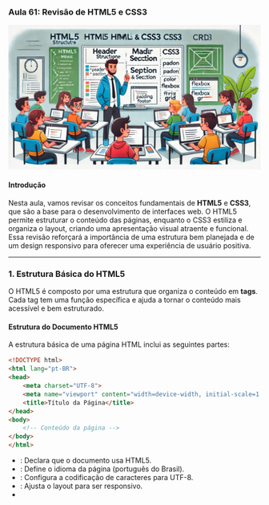 ### Aula 61: Revisão de HTML5 e CSS3
![](./assets/61.jpeg)
#### Introdução

Nesta aula, vamos revisar os conceitos fundamentais de **HTML5** e **CSS3**, que são a base para o desenvolvimento de interfaces web. O HTML5 permite estruturar o conteúdo das páginas, enquanto o CSS3 estiliza e organiza o layout, criando uma apresentação visual atraente e funcional. Essa revisão reforçará a importância de uma estrutura bem planejada e de um design responsivo para oferecer uma experiência de usuário positiva.

---

### 1. Estrutura Básica do HTML5

O HTML5 é composto por uma estrutura que organiza o conteúdo em **tags**. Cada tag tem uma função específica e ajuda a tornar o conteúdo mais acessível e bem estruturado.

#### Estrutura do Documento HTML5

A estrutura básica de uma página HTML inclui as seguintes partes:

```html
<!DOCTYPE html>
<html lang="pt-BR">
<head>
    <meta charset="UTF-8">
    <meta name="viewport" content="width=device-width, initial-scale=1.0">
    <title>Título da Página</title>
</head>
<body>
    <!-- Conteúdo da página -->
</body>
</html>
```

- **<!DOCTYPE html>**: Declara que o documento usa HTML5.
- **<html lang="pt-BR">**: Define o idioma da página (português do Brasil).
- **<meta charset="UTF-8">**: Configura a codificação de caracteres para UTF-8.
- **<meta name="viewport" content="width=device-width, initial-scale=1.0">**: Ajusta o layout para ser responsivo.
- **<title>**: Define o título da página, que aparece na aba do navegador.

#### Tags Semânticas do HTML5

Tags semânticas ajudam a identificar o papel de cada seção do conteúdo, melhorando a acessibilidade e a SEO. Algumas das principais tags semânticas incluem:

- **<header>**: Cabeçalho da página ou seção.
- **<nav>**: Navegação principal do site.
- **<main>**: Conteúdo principal da página.
- **<section>**: Seção de conteúdo relacionada.
- **<article>**: Conteúdo independente, como um artigo ou post.
- **<footer>**: Rodapé da página ou seção.

Exemplo de uso:

```html
<body>
    <header>
        <h1>Bem-vindo ao Nosso Site</h1>
        <nav>
            <ul>
                <li><a href="#home">Home</a></li>
                <li><a href="#sobre">Sobre</a></li>
            </ul>
        </nav>
    </header>
    <main>
        <section id="home">
            <h2>Introdução</h2>
            <p>Este é o conteúdo principal da nossa página.</p>
        </section>
    </main>
    <footer>
        <p>Todos os direitos reservados.</p>
    </footer>
</body>
```

---

### 2. Revisão de CSS3: Seletores e Propriedades Básicas

O CSS3 é usado para estilizar e organizar o layout de uma página web. Ele permite modificar cores, tamanhos, espaçamentos, fontes e muito mais.

#### Seletores Básicos

- **Seletores de Elemento**: Aplica estilos a todas as instâncias de um elemento HTML.
  
  ```css
  body {
      font-family: Arial, sans-serif;
      color: #333;
  }
  ```

- **Seletores de Classe**: Aplica estilos a todos os elementos com uma classe específica. 

  ```css
  .container {
      width: 80%;
      margin: auto;
  }
  ```

- **Seletores de ID**: Aplica estilos a um único elemento com um ID específico.

  ```css
  #header {
      background-color: #f5f5f5;
      padding: 10px;
  }
  ```

#### Propriedades Comuns do CSS

Algumas das propriedades CSS mais utilizadas para estilizar páginas são:

1. **Cor e Fundo**
   - **color**: Define a cor do texto.
   - **background-color**: Define a cor de fundo.
   
   ```css
   p {
       color: #555;
       background-color: #e0e0e0;
   }
   ```

2. **Espaçamento e Layout**
   - **padding**: Define o espaço interno (dentro das bordas).
   - **margin**: Define o espaço externo (fora das bordas).
   
   ```css
   .content {
       padding: 20px;
       margin: 10px 0;
   }
   ```

3. **Tamanho e Fonte**
   - **font-size**: Define o tamanho da fonte.
   - **font-family**: Define o tipo de fonte.
   
   ```css
   h1 {
       font-size: 2em;
       font-family: 'Helvetica', sans-serif;
   }
   ```

#### Layout com Flexbox e Grid

O **Flexbox** e o **Grid** são métodos modernos para organizar layouts responsivos.

- **Flexbox**: Ideal para criar layouts em linha ou coluna, alinhando elementos de forma flexível.

  ```css
  .flex-container {
      display: flex;
      justify-content: space-between;
      align-items: center;
  }
  ```

- **Grid**: Melhor para layouts em duas dimensões (linhas e colunas), permitindo controle preciso sobre a disposição dos elementos.

  ```css
  .grid-container {
      display: grid;
      grid-template-columns: repeat(3, 1fr);
      gap: 10px;
  }
  ```

---

### 3. Criando um Layout Básico com HTML5 e CSS3

Vamos criar um layout simples usando HTML5 para a estrutura e CSS3 para o estilo e organização:

#### HTML

```html
<body>
    <header>
        <h1>Meu Site</h1>
        <nav>
            <ul>
                <li><a href="#home">Home</a></li>
                <li><a href="#servicos">Serviços</a></li>
                <li><a href="#contato">Contato</a></li>
            </ul>
        </nav>
    </header>
    <main>
        <section id="home">
            <h2>Bem-vindo!</h2>
            <p>Este é o conteúdo principal.</p>
        </section>
        <section id="servicos">
            <h2>Serviços</h2>
            <p>Oferecemos vários serviços.</p>
        </section>
    </main>
    <footer>
        <p>Todos os direitos reservados.</p>
    </footer>
</body>
```

#### CSS

```css
body {
    font-family: Arial, sans-serif;
    margin: 0;
    color: #333;
}

header {
    background-color: #4CAF50;
    color: white;
    padding: 1em;
}

nav ul {
    list-style-type: none;
    padding: 0;
}

nav ul li {
    display: inline;
    margin-right: 10px;
}

section {
    padding: 20px;
    margin: 10px 0;
}

footer {
    background-color: #333;
    color: white;
    text-align: center;
    padding: 1em 0;
}
```

---

### 4. Prática: Criação de uma Página Simples

1. **Objetivo**: Crie uma página HTML com um cabeçalho, um menu de navegação, duas seções e um rodapé.
2. **Estrutura HTML**: Use tags semânticas como `<header>`, `<nav>`, `<section>`, e `<footer>`.
3. **Estilização CSS**: Adicione cores, espaçamentos e fontes para melhorar a aparência.
4. **Layout Flexível**: Aplique Flexbox para organizar o menu de navegação.

---

### Conclusão

A revisão de HTML5 e CSS3 fornece uma base sólida para o desenvolvimento web. Com HTML, podemos estruturar páginas de maneira semântica, e com CSS, podemos criar uma apresentação visual atrativa e responsiva. Essas habilidades são fundamentais para qualquer desenvolvedor web, e dominar esses conceitos torna o processo de criação de interfaces muito mais eficiente e agradável.